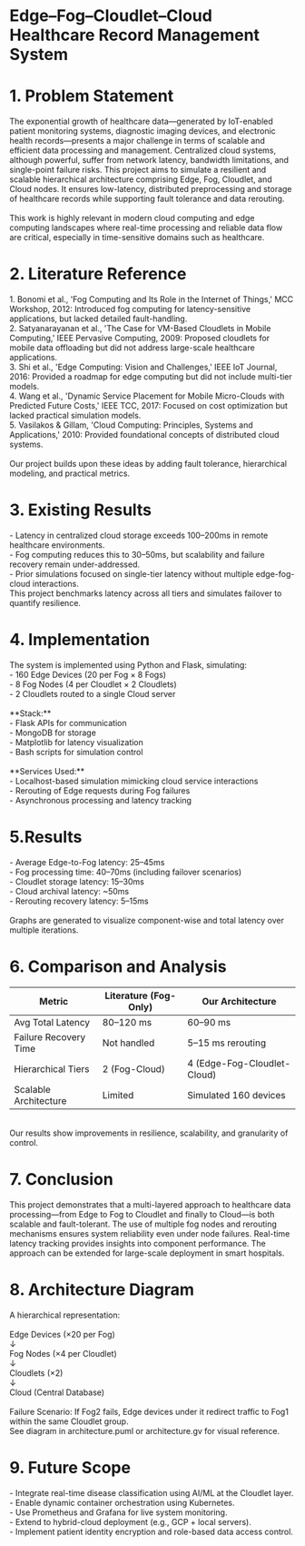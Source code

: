 # Edge–Fog–Cloudlet–Cloud Healthcare Record Management System

# 1\. Problem Statement

The exponential growth of healthcare data—generated by IoT-enabled patient monitoring systems, diagnostic imaging devices, and electronic health records—presents a major challenge in terms of scalable and efficient data processing and management. Centralized cloud systems, although powerful, suffer from network latency, bandwidth limitations, and single-point failure risks. This project aims to simulate a resilient and scalable hierarchical architecture comprising Edge, Fog, Cloudlet, and Cloud nodes. It ensures low-latency, distributed preprocessing and storage of healthcare records while supporting fault tolerance and data rerouting.  
<br/>This work is highly relevant in modern cloud computing and edge computing landscapes where real-time processing and reliable data flow are critical, especially in time-sensitive domains such as healthcare.

# 2\. Literature Reference

1\. Bonomi et al., 'Fog Computing and Its Role in the Internet of Things,' MCC Workshop, 2012: Introduced fog computing for latency-sensitive applications, but lacked detailed fault-handling.  
2\. Satyanarayanan et al., 'The Case for VM-Based Cloudlets in Mobile Computing,' IEEE Pervasive Computing, 2009: Proposed cloudlets for mobile data offloading but did not address large-scale healthcare applications.  
3\. Shi et al., 'Edge Computing: Vision and Challenges,' IEEE IoT Journal, 2016: Provided a roadmap for edge computing but did not include multi-tier models.  
4\. Wang et al., 'Dynamic Service Placement for Mobile Micro-Clouds with Predicted Future Costs,' IEEE TCC, 2017: Focused on cost optimization but lacked practical simulation models.  
5\. Vasilakos & Gillam, 'Cloud Computing: Principles, Systems and Applications,' 2010: Provided foundational concepts of distributed cloud systems.  
<br/>Our project builds upon these ideas by adding fault tolerance, hierarchical modeling, and practical metrics.

# 3\. Existing Results

\- Latency in centralized cloud storage exceeds 100–200ms in remote healthcare environments.  
\- Fog computing reduces this to 30–50ms, but scalability and failure recovery remain under-addressed.  
\- Prior simulations focused on single-tier latency without multiple edge-fog-cloud interactions.  
This project benchmarks latency across all tiers and simulates failover to quantify resilience.

# 4\. Implementation

The system is implemented using Python and Flask, simulating:  
\- 160 Edge Devices (20 per Fog × 8 Fogs)  
\- 8 Fog Nodes (4 per Cloudlet × 2 Cloudlets)  
\- 2 Cloudlets routed to a single Cloud server  
<br/>\*\*Stack:\*\*  
\- Flask APIs for communication  
\- MongoDB for storage  
\- Matplotlib for latency visualization  
\- Bash scripts for simulation control  
<br/>\*\*Services Used:\*\*  
\- Localhost-based simulation mimicking cloud service interactions  
\- Rerouting of Edge requests during Fog failures  
\- Asynchronous processing and latency tracking

# 5\.Results

\- Average Edge-to-Fog latency: 25–45ms  
\- Fog processing time: 40–70ms (including failover scenarios)  
\- Cloudlet storage latency: 15–30ms  
\- Cloud archival latency: ~50ms  
\- Rerouting recovery latency: 5–15ms  
<br/>Graphs are generated to visualize component-wise and total latency over multiple iterations.

# 6\. Comparison and Analysis

| Metric | Literature (Fog-Only) | Our Architecture |  
|-----------------------|------------------------|------------------------|  
| Avg Total Latency | 80–120 ms | 60–90 ms |  
| Failure Recovery Time | Not handled | 5–15 ms rerouting |  
| Hierarchical Tiers | 2 (Fog-Cloud) | 4 (Edge-Fog-Cloudlet-Cloud) |  
| Scalable Architecture | Limited | Simulated 160 devices |  
<br/>Our results show improvements in resilience, scalability, and granularity of control.

# 7\. Conclusion

This project demonstrates that a multi-layered approach to healthcare data processing—from Edge to Fog to Cloudlet and finally to Cloud—is both scalable and fault-tolerant. The use of multiple fog nodes and rerouting mechanisms ensures system reliability even under node failures. Real-time latency tracking provides insights into component performance. The approach can be extended for large-scale deployment in smart hospitals.

# 8\. Architecture Diagram

A hierarchical representation:  
<br/>Edge Devices (×20 per Fog)  
↓  
Fog Nodes (×4 per Cloudlet)  
↓  
Cloudlets (×2)  
↓  
Cloud (Central Database)  
<br/>Failure Scenario: If Fog2 fails, Edge devices under it redirect traffic to Fog1 within the same Cloudlet group.  
See diagram in architecture.puml or architecture.gv for visual reference.

# 9\. Future Scope

\- Integrate real-time disease classification using AI/ML at the Cloudlet layer.  
\- Enable dynamic container orchestration using Kubernetes.  
\- Use Prometheus and Grafana for live system monitoring.  
\- Extend to hybrid-cloud deployment (e.g., GCP + local servers).  
\- Implement patient identity encryption and role-based data access control.

